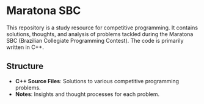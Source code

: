 # Maratona SBC

This repository is a study resource for competitive programming. It contains solutions, thoughts, and analysis of problems tackled during the Maratona SBC (Brazilian Collegiate Programming Contest). The code is primarily written in C++.

## Structure

- **C++ Source Files**: Solutions to various competitive programming problems.
- **Notes**: Insights and thought processes for each problem.
